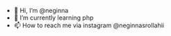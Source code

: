 - 👋 Hi, I’m @neginna
- 🌱 I’m currently learning php
- 📫 How to reach me via instagram @neginnasrollahii

<!---
neginna/neginna is a ✨ special ✨ repository because its `README.md` (this file) appears on your GitHub profile.
You can click the Preview link to take a look at your changes.
--->
